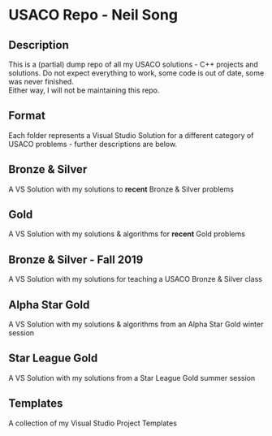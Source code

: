 # USACO Repo - Neil Song

## Description

This is a (partial) dump repo of all my USACO solutions - C++ projects and solutions. Do not expect everything to work, some code is out of date, some was never finished.  
Either way, I will not be maintaining this repo.

## Format
Each folder represents a Visual Studio Solution for a different category of USACO problems - further descriptions are below.

## Bronze & Silver

A VS Solution with my solutions to __recent__ Bronze & Silver problems

## Gold

A VS Solution with my solutions & algorithms for __recent__ Gold problems

## Bronze & Silver - Fall 2019

A VS Solution with my solutions for teaching a USACO Bronze & Silver class

## Alpha Star Gold

A VS Solution with my solutions & algorithms from an Alpha Star Gold winter session

## Star League Gold

A VS Solution with my solutions from a Star League Gold summer session

## Templates

A collection of my Visual Studio Project Templates